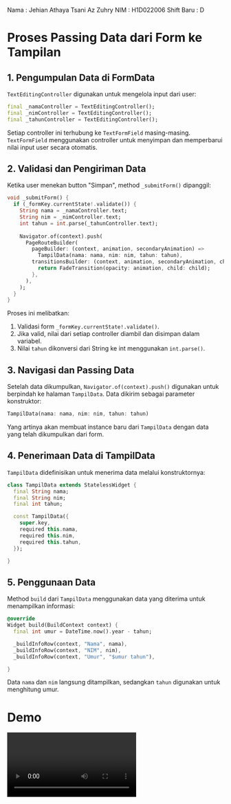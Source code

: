 Nama       : Jehian Athaya Tsani Az Zuhry
NIM        : H1D022006
Shift Baru : D

# Proses Passing Data dari Form ke Tampilan

## 1. Pengumpulan Data di FormData

`TextEditingController` digunakan untuk mengelola input dari user:

```dart
final _namaController = TextEditingController();
final _nimController = TextEditingController();
final _tahunController = TextEditingController();
```

Setiap controller ini terhubung ke `TextFormField` masing-masing. `TextFormField` menggunakan controller untuk menyimpan dan memperbarui nilai input user secara otomatis.

## 2. Validasi dan Pengiriman Data

Ketika user menekan button "Simpan", method `_submitForm()` dipanggil:

```dart
void _submitForm() {
  if (_formKey.currentState!.validate()) {
    String nama = _namaController.text;
    String nim = _nimController.text;
    int tahun = int.parse(_tahunController.text);
    
    Navigator.of(context).push(
      PageRouteBuilder(
        pageBuilder: (context, animation, secondaryAnimation) => 
          TampilData(nama: nama, nim: nim, tahun: tahun),
        transitionsBuilder: (context, animation, secondaryAnimation, child) {
          return FadeTransition(opacity: animation, child: child);
        },
      ),
    );
  }
}
```

Proses ini melibatkan:
1. Validasi form `_formKey.currentState!.validate()`.
2. Jika valid, nilai dari setiap controller diambil dan disimpan dalam variabel.
3. Nilai `tahun` dikonversi dari String ke int menggunakan `int.parse()`.

## 3. Navigasi dan Passing Data

Setelah data dikumpulkan, `Navigator.of(context).push()` digunakan untuk berpindah ke halaman `TampilData`. Data dikirim sebagai parameter konstruktor:

```dart
TampilData(nama: nama, nim: nim, tahun: tahun)
```

Yang artinya akan membuat instance baru dari `TampilData` dengan data yang telah dikumpulkan dari form.

## 4. Penerimaan Data di TampilData

`TampilData` didefinisikan untuk menerima data melalui konstruktornya:

```dart
class TampilData extends StatelessWidget {
  final String nama;
  final String nim;
  final int tahun;

  const TampilData({
    super.key,
    required this.nama,
    required this.nim,
    required this.tahun,
  });

}
```

## 5. Penggunaan Data

Method `build` dari `TampilData` menggunakan data yang diterima untuk menampilkan informasi:

```dart
@override
Widget build(BuildContext context) {
  final int umur = DateTime.now().year - tahun;

  _buildInfoRow(context, "Nama", nama),
  _buildInfoRow(context, "NIM", nim),
  _buildInfoRow(context, "Umur", "$umur tahun"),

}
```

Data `nama` dan `nim` langsung ditampilkan, sedangkan `tahun` digunakan untuk menghitung umur.

# Demo
<video controls src="demo.mp4">
